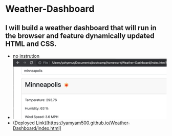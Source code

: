 # Weather-Dashboard

## I will build a weather dashboard that will run in the browser and feature dynamically updated HTML and CSS.

- no instrution
- ![screenshot working code](./assets/weather.png)
- (Deployed Link)[https://yamyam500.github.io/Weather-Dashboard/index.html]
